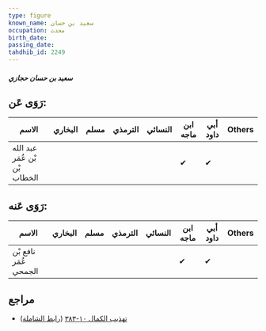 ```yaml
---
type: figure
known_name: سعيد بن حسان
occupation: محدث
birth_date:
passing_date:
tahdhib_id: 2249
---
```

##### سعيد بن حسان حجازي

## رَوَى عَن:
| الاسم                         | البخاري | مسلم | الترمذي | النسائي | ابن ماجه | أبي داود | Others |
| ----------------------------- | ------- | ---- | ------- | ------- | -------- | -------- | ------ |
| عبد الله بْن عُمَر بْن الخطاب |         |      |         |         | ✔        | ✔        |        |
## رَوَى عَنه:
| الاسم                 | البخاري | مسلم | الترمذي | النسائي | ابن ماجه | أبي داود | Others |
| --------------------- | ------- | ---- | ------- | ------- | -------- | -------- | ------ |
| نافع بْن عُمَر الجمحي |         |      |         |         | ✔        | ✔        |        |
## مراجع
- [تهذيب الكمال ١٠-٣٨٣](obsidian://open?vault=Tahdhib-al-Kamal&file=Figures/٢٢٤٩-سعيد%20بن%20حسان%20حجازي) ([رابط الشاملة](https://shamela.ws/book/3722/5155))